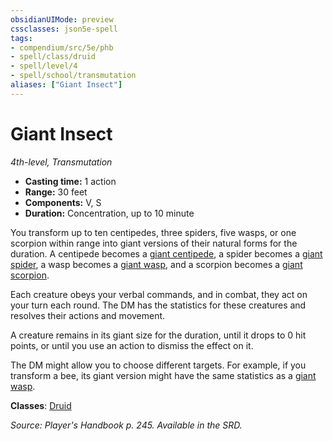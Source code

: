 ```yaml
---
obsidianUIMode: preview
cssclasses: json5e-spell
tags:
- compendium/src/5e/phb
- spell/class/druid
- spell/level/4
- spell/school/transmutation
aliases: ["Giant Insect"]
---
```

# Giant Insect
*4th-level, Transmutation*  

- **Casting time:** 1 action
- **Range:** 30 feet
- **Components:** V, S
- **Duration:** Concentration, up to 10 minute

You transform up to ten centipedes, three spiders, five wasps, or one scorpion within range into giant versions of their natural forms for the duration. A centipede becomes a [giant centipede](b_giant-centipede.md), a spider becomes a [giant spider](b_giant-spider.md), a wasp becomes a [giant wasp](b_giant-wasp.md), and a scorpion becomes a [giant scorpion](b_giant-scorpion.md).

Each creature obeys your verbal commands, and in combat, they act on your turn each round. The DM has the statistics for these creatures and resolves their actions and movement.

A creature remains in its giant size for the duration, until it drops to 0 hit points, or until you use an action to dismiss the effect on it.

The DM might allow you to choose different targets. For example, if you transform a bee, its giant version might have the same statistics as a [giant wasp](b_giant-wasp.md).

**Classes**: [Druid](druid.md)

*Source: Player's Handbook p. 245. Available in the SRD.*